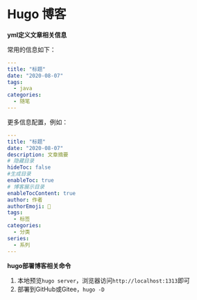 # Hugo 博客

**yml定义文章相关信息**

常用的信息如下：

```yml
---
title: "标题"
date: "2020-08-07"
tags:
  - java
categories:
  - 随笔
---
```

更多信息配置，例如：

```yml
---
title: "标题"
date: "2020-08-07"
description: 文章摘要
# 隐藏目录
hideToc: false
#生成目录
enableToc: true
# 博客展示目录
enableTocContent: true
author: 作者
authorEmoji: 🤖
tags:
  - 标签
categories:
  - 分类
series:
  - 系列
---
```

**hugo部署博客相关命令**

1. 本地预览`hugo server`，浏览器访问`http://localhost:1313`即可
2. 部署到GitHub或Gitee，`hugo -D`